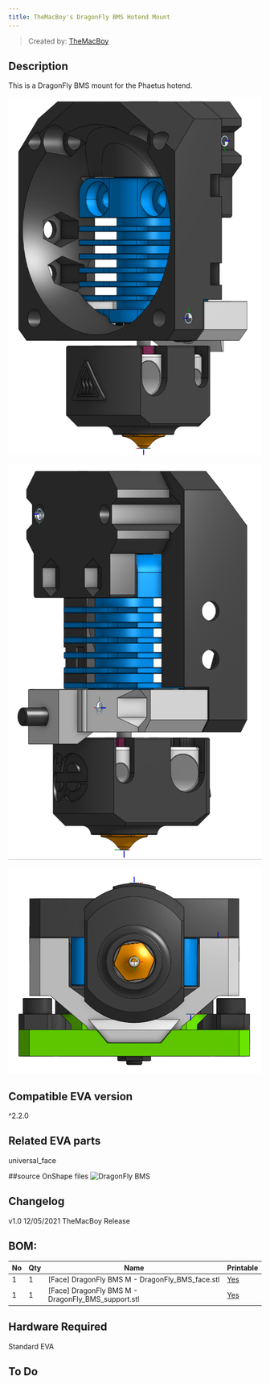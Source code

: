 ```yaml
---
title: TheMacBoy's DragonFly BMS Hotend Mount
---
```


> Created by: [TheMacBoy](https://github.com/themacboy)

## Description
This is a DragonFly BMS mount for the Phaetus hotend.

![DragonFly BMS front](assets/DragfonFly%20onshape%20front.png)

![DragonFly BMS rear](assets/DragfonFly%20onshape%20side.png)

![DragonFly BMS bottom](assets/DragfonFly%20onshape%20bottom.png)

## Compatible EVA version
^2.2.0

## Related EVA parts
universal_face

##source OnShape files
![DragonFly BMS](https://cad.onshape.com/documents/f5b4dc864f32153dba7690b3/w/8f750729d643301faf8fc3c8/e/c2ebd73578bb9fa59d6904bc)

## Changelog
v1.0 12/05/2021 TheMacBoy Release

## BOM:
| No | Qty | Name                                               | Printable |
| -- | --- | -------------------------------------------------- | --------- |
| 1  | 1   | [Face] DragonFly BMS M - DragonFly_BMS_face.stl    | [Yes](stl/%5BFace%5D%20DragonFly%20BMS%20M%20-%20DragonFly_BMS_face.stl) |
| 1  | 1   | [Face] DragonFly BMS M - DragonFly_BMS_support.stl | [Yes](stl/%5BFace%5D%20DragonFly%20BMS%20M%20-%20DragonFly_BMS_support.stl) |


## Hardware Required 
Standard EVA

## To Do 
